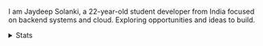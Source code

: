 I am Jaydeep Solanki, a 22-year-old student developer from India focused on backend systems and cloud. Exploring opportunities and ideas to build.

<details>
  <summary>Stats</summary>

  <p>
    <a href="https://wakatime.com/@690b688d-373b-4fda-8b09-61da844c9526">
      <img src="https://wakatime.com/badge/user/690b688d-373b-4fda-8b09-61da844c9526.svg" alt="WakaTime badge">
    </a>
    <img src="https://komarev.com/ghpvc/?username=whoisjayd&color=00d9ff&style=flat-square&label=views" alt="Profile views">
  </p>

  <p>
    <img src="github-stats/generated/overview.svg" width="48%" alt="GitHub overview stats">
    <img src="github-stats/generated/languages.svg" width="48%" alt="Top languages">
  </p>
</details>
